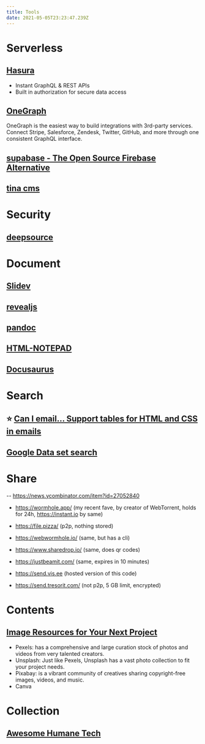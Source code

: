 ```yaml
---
title: Tools
date: 2021-05-05T23:23:47.239Z
---
```


# Serverless

## [Hasura](https://hasura.io/)

- Instant GraphQL & REST APIs
- Built in authorization for secure data access

## [OneGraph](https://www.onegraph.com/)

OneGraph is the easiest way to build integrations with 3rd-party services. Connect Stripe, Salesforce, Zendesk, Twitter, GitHub, and more through one consistent GraphQL interface.

## [supabase - The Open Source Firebase Alternative](https://supabase.io/)

## [tina cms](https://github.com/tinacms/tinacms)

# Security

## [deepsource](https://deepsource.io/)

# Document

## [Slidev](https://github.com/slidevjs/slidev)

## [revealjs](https://revealjs.com)

## [pandoc](https://pandoc.org/MANUAL.html#slide-shows)

## [HTML-NOTEPAD](https://html-notepad.com/)

## [Docusaurus](https://github.com/facebook/docusaurus)

# Search

## ⭐️ [Can I email… Support tables for HTML and CSS in emails](https://www.caniemail.com/)

## [Google Data set search](https://datasetsearch.research.google.com/)

# Share

-- https://news.ycombinator.com/item?id=27052840

- https://wormhole.app/ (my recent fave, by creator of WebTorrent, holds for 24h, https://instant.io by same)

- https://file.pizza/ (p2p, nothing stored)

- https://webwormhole.io/ (same, but has a cli)

- https://www.sharedrop.io/ (same, does qr codes)

- https://justbeamit.com/ (same, expires in 10 minutes)

- https://send.vis.ee (hosted version of this code)

- https://send.tresorit.com/ (not p2p, 5 GB limit, encrypted)

# Contents

## [Image Resources for Your Next Project](https://javascript.plainenglish.io/image-resources-for-your-next-project-176efd6ee46c)

- Pexels: has a comprehensive and large curation stock of photos and videos from very talented creators.
- Unsplash: Just like Pexels, Unsplash has a vast photo collection to fit your project needs.
- Pixabay: is a vibrant community of creatives sharing copyright-free images, videos, and music.
- Canva

# Collection

## [Awesome Humane Tech](https://github.com/humanetech-community/awesome-humane-tech)
